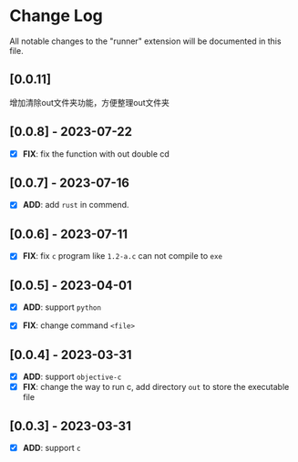 # Change Log

All notable changes to the "runner" extension will be documented in this file.

## [0.0.11]

增加清除out文件夹功能，方便整理out文件夹

## [0.0.8] - 2023-07-22

- [x] **FIX**: fix the function with out double cd

## [0.0.7] - 2023-07-16

- [x] **ADD**: add `rust` in commend.

## [0.0.6] - 2023-07-11

- [x] **FIX**: fix `c` program like `1.2-a.c` can not compile to `exe`

## [0.0.5] - 2023-04-01

- [x] **ADD**: support `python`

- [x] **FIX**: change command `<file>`

## [0.0.4] - 2023-03-31

- [x] **ADD**: support `objective-c`
- [x] **FIX**: change the way to run c, add directory `out` to store the executable file

## [0.0.3] - 2023-03-31

- [x] **ADD**: support `c`
